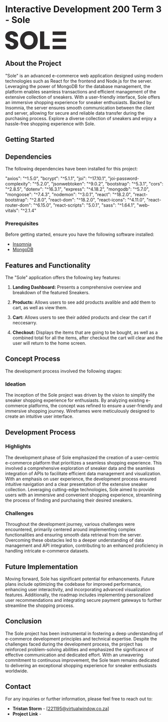 # Interactive Development 200 Term 3 - Sole

![logo](logo.png)

## About the Project

"Sole" is an advanced e-commerce web application designed using modern technologies such as React for the frontend and Node.js for the server. Leveraging the power of MongoDB for the database management, the platform enables seamless transactions and efficient management of the extensive collection of sneakers. With a user-friendly interface, Sole offers an immersive shopping experience for sneaker enthusiasts. Backed by Insomnia, the server ensures smooth communication between the client and server, allowing for secure and reliable data transfer during the purchasing process. Explore a diverse collection of sneakers and enjoy a hassle-free shopping experience with Sole.

## Getting Started

## Dependencies

The following dependencies have been installed for this project:

   "axios": "^1.5.0",
   "bcrypt": "^5.1.1",
   "joi": "^17.10.1",
   "joi-password-complexity": "^5.2.0",
   "jsonwebtoken": "^9.0.2",
   "bootstrap": "^5.3.1",
   "cors": "^2.8.5",
   "dotenv": "^16.3.1",
   "express": "^4.18.2",
   "mongodb": "^5.7.0",
   "mongoose": "^7.4.3",
   "nodemon": "^3.0.1",
   "react": "^18.2.0",
   "react-bootstrap": "^2.8.0",
   "react-dom": "^18.2.0",
   "react-icons": "^4.11.0",
   "react-router-dom": "^6.15.0",
   "react-scripts": "5.0.1",
   "sass": "^1.64.1",
   "web-vitals": "^2.1.4"


### Prerequisites

Before getting started, ensure you have the following software installed:

- [Insomnia](https://insomnia.rest/download)
- [MongoDB](https://www.chartjs.org/docs/latest/getting-started/installation.html)

## Features and Functionality

The "Sole" application offers the following key features:

1. **Landing Dashboard:** Presents a comprehensive overview and breakdown of the featured Sneakers.

2. **Products:** Allows users to see add products avalible and add them to cart, as well as view them.

3. **Cart:** Allows users to see their added products and clear the cart if neccesarry.

4. **Checkout:** Displays the items that are going to be bought, as well as a combined total for all the items, after checkout the cart will clear and the user will return to the home screen.

## Concept Process

The development process involved the following stages:

### Ideation

The inception of the Sole project was driven by the vision to simplify the sneaker shopping experience for enthusiasts. By analyzing existing e-commerce platforms, the concept was refined to ensure a user-friendly and immersive shopping journey. Wireframes were meticulously designed to create an intuitive user interface.

## Development Process

### Highlights

The development phase of Sole emphasized the creation of a user-centric e-commerce platform that prioritizes a seamless shopping experience. This involved a comprehensive exploration of sneaker data and the seamless integration of APIs to facilitate efficient data management and visualization. With an emphasis on user experience, the development process ensured intuitive navigation and a clear presentation of the extensive sneaker collection. Leveraging cutting-edge technologies, Sole aimed to provide users with an immersive and convenient shopping experience, streamlining the process of finding and purchasing their desired sneakers.

### Challenges

Throughout the development journey, various challenges were encountered, primarily centered around implementing complex functionalities and ensuring smooth data retrieval from the server. Overcoming these obstacles led to a deeper understanding of data management and API integration, contributing to an enhanced proficiency in handling intricate e-commerce datasets.

## Future Implementation

Moving forward, Sole has significant potential for enhancements. Future plans include optimizing the codebase for improved performance, enhancing user interactivity, and incorporating advanced visualization features. Additionally, the roadmap includes implementing personalized user recommendations and integrating secure payment gateways to further streamline the shopping process.

## Conclusion

The Sole project has been instrumental in fostering a deep understanding of e-commerce development principles and technical expertise. Despite the challenges faced during the development process, the project has reinforced problem-solving abilities and emphasized the significance of effective communication and dedicated effort. With an unwavering commitment to continuous improvement, the Sole team remains dedicated to delivering an exceptional shopping experience for sneaker enthusiasts worldwide.

## Contact

For any inquiries or further information, please feel free to reach out to:

- **Tristan Storm** - [221195@virtualwindow.co.za]
- **Project Link** - 
